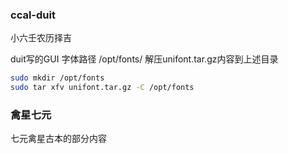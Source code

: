 ### ccal-duit

小六壬农历择吉

duit写的GUI
字体路径 /opt/fonts/
解压unifont.tar.gz内容到上述目录

```bash
sudo mkdir /opt/fonts
sudo tar xfv unifont.tar.gz -C /opt/fonts
```

### 禽星七元

七元禽星古本的部分内容

